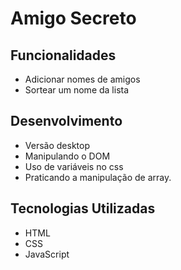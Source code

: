 # Amigo Secreto

## Funcionalidades
- Adicionar nomes de amigos
- Sortear um nome da lista

## Desenvolvimento
 - Versão desktop
 - Manipulando o DOM
 - Uso de variáveis no css
 - Praticando a manipulação de array.

## Tecnologias Utilizadas
 - HTML
 - CSS
 - JavaScript
